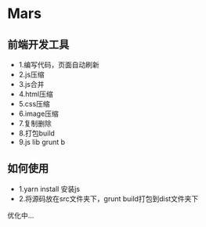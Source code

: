 # Mars

## 前端开发工具
- 1.编写代码，页面自动刷新
- 2.js压缩
- 3.js合并
- 4.html压缩
- 5.css压缩
- 6.image压缩
- 7.复制删除
- 8.打包build
- 9.js lib  grunt b

## 如何使用
- 1.yarn install 安装js
- 2.将源码放在src文件夹下，grunt build打包到dist文件夹下

优化中...
